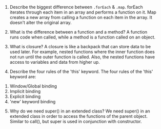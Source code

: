 1. Describe the biggest difference between `.forEach` & `.map`.
forEach iterates through each item in an array and performs a function on it. Map creates a new array from calling a function on each item in the array. It doesn't alter the original array.

2. What is the difference between a function and a method?
A function runs code when called, while a method is a function called on an object.

3. What is closure?
A closure is like a backpack that can store data to be used later. For example, nested functions where the inner function does not run until the outer function is called. Also, the nested functions have access to variables and data from higher up.

4. Describe the four rules of the 'this' keyword.
The four rules of the 'this' keyword are: 
1) Window/Global binding  
2) Implicit binding
3) Explicit binding
4) 'new' keyword binding

5. Why do we need super() in an extended class?
We need super() in an extended class in order to access the functions of the parent object. Similar to call(), but super is used in conjunction with constructor.
